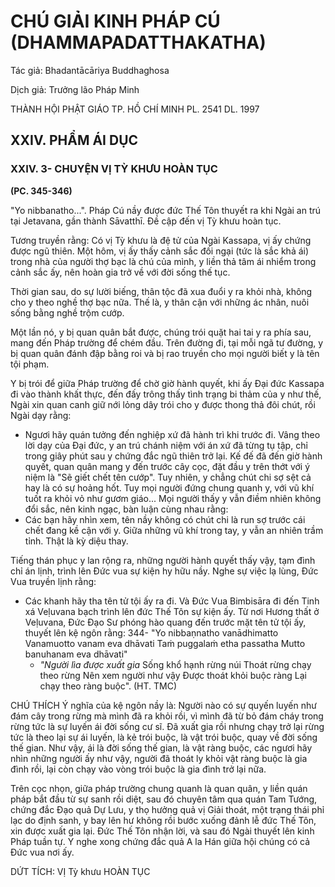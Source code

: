 # CHÚ GIẢI KINH PHÁP CÚ (DHAMMAPADATTHAKATHA)

Tác giả: Bhadantācāriya Buddhaghosa

Dịch giả: Trưởng lão Pháp Minh

THÀNH HỘI PHẬT GIÁO TP. HỒ CHÍ MINH
PL. 2541 DL. 1997

## XXIV. PHẨM ÁI DỤC

### XXIV. 3- CHUYỆN VỊ TỲ KHƯU HOÀN TỤC

**(PC. 345-346)**

"Yo nibbanatho...".
Pháp Cú nầy được đức Thế Tôn thuyết ra khi Ngài an trú tại Jetavana, gần thành Sāvatthī. Đề cập đến vị Tỳ khưu hoàn tục.

Tương truyền rằng: Có vị Tỳ khưu là đệ tử của Ngài Kassapa, vị ấy chứng được ngũ thiên. Một hôm, vị ấy thấy cảnh sắc đối ngại (tức là sắc khả ái) trong nhà của người thợ bạc là chú của mình, y liền thả tâm ái nhiểm trong cảnh sắc ấy, nên hoàn gia trở về với đời sống thế tục.

Thời gian sau, do sự lười biếng, thân tộc đã xua đuổi y ra khỏi nhà, không cho y theo nghề thợ bạc nữa. Thế là, y thân cận với những ác nhân, nuôi sống bằng nghề trộm cướp.

Một lần nó, y bị quan quân bắt được, chúng trói quặt hai tai y ra phía sau, mang đến Pháp trường để chém đầu. Trên đường đi, tại mỗi ngã tư đường, y bị quan quân đánh đập bằng roi và bị rao truyền cho mọi người biết y là tên tội phạm.

Y bị trói để giữa Pháp trường để chờ giờ hành quyết, khi ấy Đại đức Kassapa đi vào thành khất thực, đến đấy trông thấy tình trạng bi thảm của y như thế, Ngài xin quan canh giữ nới lỏng dây trói cho y được thong thả đôi chút, rồi Ngài dạy rằng:

- Ngươi hãy quán tưởng đến nghiệp xứ đã hành trì khi trước đi.
  Vâng theo lời dạy của Đại đức, y an trú chánh niệm với án xứ đã từng tụ tập, chỉ trong giây phút sau y chứng đắc ngũ thiên trở lại. Kế đế đã đến giờ hành quyết, quan quân mang y đến trước cây cọc, đặt đầu y trên thớt với ý niệm là "Sẽ giết chết tên cướp". Tuy nhiên, y chẳng chút chi sợ sệt cả hay là có sự hoảng hốt. Tuy mọi người đứng chung quanh y, với vũ khí tuốt ra khỏi vỏ như gươm giáo... Mọi người thấy y vẫn điềm nhiên không đổi sắc, nên kinh ngạc, bàn luận cùng nhau rằng:
- Các bạn hãy nhìn xem, tên nầy không có chút chi là run sợ trước cái chết đang kề cận với y.
  Giữa những vũ khí trong tay, y vẫn an nhiên trầm tỉnh. Thật là kỳ diệu thay.

Tiếng thán phục y lan rộng ra, những người hành quyết thấy vậy, tạm đình chỉ án lịnh, trình lên Đức vua sự kiện hy hữu nầy. Nghe sự việc lạ lùng, Đức Vua truyền lịnh rằng:

- Các khanh hãy tha tên tử tội ấy ra đi.
  Và Đức Vua Bimbisāra đi đến Tinh xá Veḷuvana bạch trình lên đức Thế Tôn sự kiện ấy. Từ nơi
  Hương thất ở Veḷuvana, Đức Đạo Sư phóng hào quang đến trước mặt tên tử tội ấy, thuyết lên kệ ngôn rằng: 344- "Yo nibbaṇnatho vanādhimatto
  Vanamuotto vanam eva dhāvati
  Taṁ puggalaṁ etha passatha
  Mutto banuhanam eva dhāvati"
  - _"Người lìa được xuất gia_
    Sống khổ hạnh rừng núi
    Thoát rừng chạy theo rừng
    Nên xem người như vậy Được thoát khỏi buộc ràng
    Lại chạy theo ràng buộc". (HT. TMC)

CHÚ THÍCH Ý nghĩa của kệ ngôn nầy là: Người nào có sự quyến luyến như đám cây trong rừng mà mình đã ra khỏi rồi, vì mình đã từ bỏ đám cháy trong rừng tức là sự luyến ái đời sống cư sĩ. Đã xuất gia rồi nhưng chạy trở lại rừng tức là theo lại sự ái luyến, là kẻ trói buộc, là vật trói buộc, quay về đời sống thế gian. Như vậy, ái là đời sống thế gian, là vật ràng buộc, các ngươi hãy nhìn những người ấy như vậy, người đã thoát ly khỏi vật ràng buộc là gia đình rồi, lại còn chạy vào vòng trói buộc là gia đình trở lại nữa.

Trên cọc nhọn, giữa pháp trường chung quanh là quan quân, y liền quán pháp bắt đầu từ sự sanh rồi diệt, sau đó chuyên tâm qua quán Tam Tướng, chứng đắc Đạo quả Dự Lưu, y thọ hưởng quả vị Giải thoát, một trạng thái phỉ lạc do định sanh, y bay lên hư không rồi bước xuống đảnh lễ đức Thế
Tôn, xin được xuất gia lại. Đức Thế Tôn nhận lời, và sau đó Ngài thuyết lên kinh Pháp tuần tự. Y nghe xong chứng đắc quả A la Hán giữa hội chúng có cả Đức vua nơi ấy.

DỨT TÍCH: VỊ Tỳ khưu HOÀN TỤC
